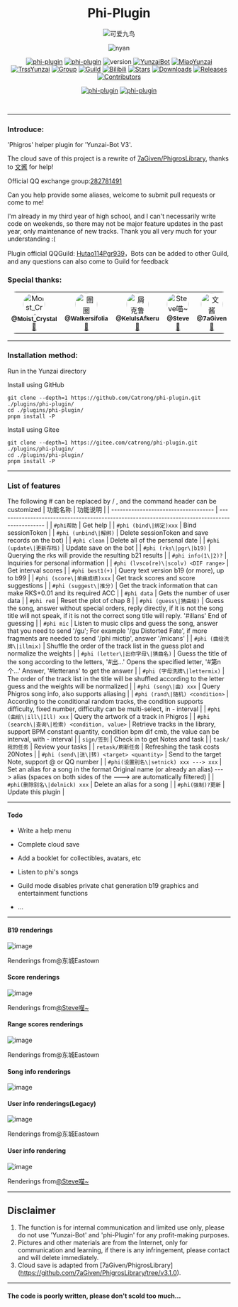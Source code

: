 <div align="center">

# Phi-Plugin

![可爱九鸟](https://github.com/Catrong/phi-plugin/assets/117198625/127121b5-8ddf-4d78-a5ec-10fd016681f3)

![nyan](https://count.getloli.com/get/@phi-plugin)

[![phi-plugin](https://img.shields.io/badge/GitHub_repository-phi--plugin-9cf?style=for-the-badge&logo=github)](https://github.com/Catrong/phi-plugin)
[![phi-plugin](https://img.shields.io/badge/GitHub_repository-phi--plugin-9cf?style=for-the-badge&logo=gitee)](https://gitee.com/catrong/phi-plugin)
![version](https://img.shields.io/badge/version-0.9.6-9cf?style=for-the-badge)
[![YunzaiBot](https://img.shields.io/badge/Yunzai-v3.0.0-9cf?style=for-the-badge&logo=dependabot)](https://gitee.com/yoimiya-kokomi/Yunzai-Bot)
[![MiaoYunzai](https://img.shields.io/badge/Miao--Yunzai-v3.0.0-9cf?style=for-the-badge&logo=dependabot)](https://gitee.com/yoimiya-kokomi/Miao-Yunzai)
[![TrssYunzai](https://img.shields.io/badge/TRSS--Yunzai-v3.0.0-9cf?style=for-the-badge&logo=dependabot)](https://gitee.com/yoimiya-kokomi/Miao-Yunzai)
[![Group](https://img.shields.io/badge/QQ_Group-282781491-9cf?style=for-the-badge&logo=tencent-qq)](http://qm.qq.com/cgi-bin/qm/qr?_wv=1027&k=4YLoHlaAb5aDhTy8bi0FAjbZcC8o5XfK&authKey=Oxw5Ss06W5X0UjRN2Ql6RK%2FApduLOgCSCZiBLRw9IWP3UqShLAWw%2BMPJuZTmotW3&noverify=0&group_code=282781491)
[![Guild](https://img.shields.io/badge/QQGuild-Hutao114Pgr939-9cf?style=for-the-badge&logo=GroupMe)](https://pd.qq.com/s/e3z86q6bw)
[![Bilibili](https://img.shields.io/badge/Bilibili-就是不会告诉你-ff69b4?style=for-the-badge&logo=bilibili)](https://space.bilibili.com/403342249)
[![Stars](https://img.shields.io/github/stars/Catrong/phi-plugin?style=for-the-badge&color=yellow&label=Stars)](../../stargazers)
[![Downloads](https://img.shields.io/github/downloads/Catrong/phi-plugin/total-9cf?style=for-the-badge&color=blue&label=Downloads)](../../archive/refs/heads/main.zip)
[![Releases](https://img.shields.io/github/v/release/Catrong/phi-plugin-9cf?style=for-the-badge&color=green&label=Releases)](../../releases/latest)
[![Contributors](https://img.shields.io/badge/Contributors-4-orange.svg?style=for-the-badge)](#Cntributors)

[![phi-plugin](https://img.shields.io/badge/语言-中文-FF0000?style=for-the-badge)](https://github.com/Catrong/phi-plugin/blob/main/README.md)
[![phi-plugin](https://img.shields.io/badge/Language-English-blue?style=for-the-badge)](https://github.com/Catrong/phi-plugin/blob/main/README.en.md)


  </div>
  
<br>


---
### Introduce:
'Phigros' helper plugin for 'Yunzai-Bot V3'.

The cloud save of this project is a rewrite of [7aGiven/PhigrosLibrary](https://github.com/7aGiven/PhigrosLibrary/tree/v3.1.0), thanks to [文酱](https://github.com/7aGiven) for help!

Official QQ exchange group:[282781491](http://qm.qq.com/cgi-bin/qm/qr?_wv=1027&k=4YLoHlaAb5aDhTy8bi0FAjbZcC8o5XfK&authKey=Oxw5Ss06W5X0UjRN2Ql6RK%2FApduLOgCSCZiBLRw9IWP3UqShLAWw%2BMPJuZTmotW3&noverify=0&group_code=282781491)

Can you help provide some aliases, welcome to submit pull requests or come to me!

I'm already in my third year of high school, and I can't necessarily write code on weekends, so there may not be major feature updates in the past year, only maintenance of new tracks. Thank you all very much for your understanding :(

Plugin official QQGuild: [Hutao114Pgr939](https://pd.qq.com/s/e3z86q6bw)，Bots can be added to other Guild, and any questions can also come to Guild for feedback

### Special thanks:
<table style="border-radius: 20px">
  <tbody style="border-radius: 20px">
    <tr>
      <td align="center" valign="top" width="10%"><img src="http://q2.qlogo.cn/headimg_dl?dst_uin=178269080&spec=100" style="border-radius: 50%" width="50px;" alt="Moist_Crystal"/><br /><sub><b>@Moist_Crystal</b></sub></a><br /><a href="https://github.com/Catrong/phi-plugin/graphs/contributors/commits?author=Walkersifolia" title="Code">🌸</a></td>
      <td align="center" valign="top" width="10%"><a href="https://github.com/Walkersifolia"><img src="https://avatars.githubusercontent.com/u/129571444?v=4?s=100" style="border-radius: 50%" width="50px;" alt="圈圈"/><br /><sub><b>@Walkersifolia</b></sub></a><br /><a href="https://github.com/Catrong/phi-plugin/graphs/contributors/commits?author=Walkersifolia" title="Code">🌸</a></td>
<td align="center" valign="top" width="10%"><a href="https://github.com/KeluIsAfkeru"><img src="https://avatars.githubusercontent.com/u/107661829?v=4?s=100" style="border-radius: 50%" width="50px;" alt="屑克鲁"/><br /><sub><b>@KeluIsAfkeru</b></sub></a><br /><a href="https://github.com/Catrong/phi-plugin/graphs/contributors/commits?author=KeluIsAfkeru" title="Code">🌸</a></td>
<td align="center" valign="top" width="10%"><a href="https://github.com/112121212167987534524"><img src="https://avatars.githubusercontent.com/u/117198625?v=4?s=100" style="border-radius: 50%" width="50px;" alt="Steve喵~"/><br /><sub><b>@Steve</b></sub></a><br /><a href="https://github.com/Catrong/phi-plugin/graphs/contributors/commits?author=112121212167987534524" title="Code">🌸</a></td>
<td align="center" valign="top" width="10%"><a href="https://github.com/7aGiven"><img src="https://avatars.githubusercontent.com/u/77519196?v=4?s=100" style="border-radius: 50%" width="50px;" alt="文酱"/><br /><sub><b>@7aGiven</b></sub></a><br /><a href="https://github.com/Catrong/phi-plugin/graphs/contributors/commits?author=7aGiven" title="Code">🌸</a></td>
      </tr>
  </tbody>
</table>

---

### Installation method:
Run in the Yunzai directory

Install using GitHub

```
git clone --depth=1 https://github.com/Catrong/phi-plugin.git ./plugins/phi-plugin/
cd ./plugins/phi-plugin/
pnpm install -P
```

Install using Gitee

```
git clone --depth=1 https://gitee.com/catrong/phi-plugin.git ./plugins/phi-plugin/
cd ./plugins/phi-plugin/
pnpm install -P
```

---

### List of features
The following # can be replaced by / , and the command header can be customized
| 功能名称                             | 功能说明                                                                                       |
| ------------------------------------ | ---------------------------------------------------------------------------------------------- |
| `#phi帮助` | Get help |
| `#phi (bind\|绑定)xxx` | Bind sessionToken |
| `#phi (unbind\|解绑)` | Delete sessionToken and save records on the bot) |
| `#phi clean` | Delete all of the persenal date |
| `#phi (update\|更新存档)` | Update save on the bot |
| `#phi (rks\|pgr\|b19)` | Querying the rks will provide the resulting b21 results |
| `#phi info(1\|2)?` | Inquiries for personal information |
| `#phi (lvsco(re)\|scolv) <DIF range>` | Get interval scores |
| `#phi best1(+)` | Query text version b19 (or more), up to b99 |
| `#phi (score\|单曲成绩)xxx` | Get track scores and score suggestions |
| `#phi (suggest\|推分)` | Get the track information that can make RKS+0.01 and its required ACC |
| `#phi data` | Gets the number of user data |
| `#phi re8` | Reset the plot of chap 8 |
| `#phi (guess\|猜曲绘)` | Guess the song, answer without special orders, reply directly, if it is not the song title will not speak, if it is not the correct song title will reply. '#illans' End of guessing |
| `#phi mic` | Listen to music clips and guess the song, answer that you need to send '/gu'<song>; For example '/gu Distorted Fate', if more fragments are needed to send '/phi mictip', answer '/micans' |
| `#phi (曲绘洗牌\|illmix)` | Shuffle the order of the track list in the guess plot and normalize the weights |
| `#phi (letter\|出你字母\|猜曲名)` | Guess the title of the song according to the letters, '#出...' Opens the specified letter, '#第n个...' Answer, '#letterans' to get the answer |
| `#phi (字母洗牌\|lettermix)` | The order of the track list in the title will be shuffled according to the letter guess and the weights will be normalized |
| `#phi (song\|曲) xxx` | Query Phigros song info, also supports aliasing |
| `#phi (rand\|随机) <condition>` | According to the conditional random tracks, the condition supports difficulty, fixed number, difficulty can be multi-select, in - interval |
| `#phi (曲绘\|ill\|Ill) xxx` | Query the artwork of a track in Phigros |
| `#phi (search\|查询\|检索) <condition, value>` | Retrieve tracks in the library, support BPM constant quantity, condition bpm dif cmb, the value can be interval, with - interval |
| `sign/签到` | Check in to get Notes and task |
| `task/我的任务` | Review your tasks |
| `retask/刷新任务` | Refreshing the task costs 20Notes |
| `#phi (send\|送\|转) <target> <quantity>` | Send to the target Note, support @ or QQ number |
| `#phi(设置别名\|setnick) xxx ---> xxx` | Set an alias for a song in the format Original name (or already an alias) ---> alias (spaces on both sides of the ---> are automatically filtered) |
| `#phi(删除别名\|delnick) xxx` | Delete an alias for a song |
| `#phi(强制)?更新` | Update this plugin |

---

#### Todo

* Write a help menu

* Complete cloud save

* Add a booklet for collectibles, avatars, etc

* Listen to phi's songs

* Guild mode disables private chat generation b19 graphics and entertainment functions

* …

---

#### B19 renderings
![image](https://github.com/Catrong/phi-plugin/assets/117198625/7c93bef3-d9f7-4494-84f9-dd15e507bd11)

Renderings from@东城Eastown
#### Score renderings
![image](https://github.com/Catrong/phi-plugin/assets/117198625/9047d514-fe53-4baa-a1c5-e115c3af2dd5)

Renderings from[@Steve喵~](https://github.com/112121212167987534524)
#### Range scores renderings
![image](https://github.com/Catrong/phi-plugin/assets/117198625/411dff8e-ec93-4ebe-80ff-510105fd3f65)

Renderings from@东城Eastown
#### Song info renderings
![image](https://github.com/Catrong/phi-plugin/assets/117198625/c6eb9694-8f72-4d3f-85d9-5120375b047b)

#### User info renderings(Legacy) 
![image](https://github.com/Catrong/phi-plugin/assets/117198625/9e536f1a-4cbe-41da-b2da-94d1bcd70488)

Renderings from@东城Eastown
#### User info rendering
![image](https://github.com/112121212167987534524/phi-plugin/assets/117198625/3a4e30b8-3a73-4873-8ac9-119de3f73e64)

Renderings from[@Steve喵~](https://github.com/112121212167987534524)

---

## Disclaimer

1. The function is for internal communication and limited use only, please do not use 'Yunzai-Bot' and 'phi-Plugin' for any profit-making purposes.
2. Pictures and other materials are from the Internet, only for communication and learning, if there is any infringement, please contact and will delete immediately.
3. Cloud save is adapted from [7aGiven/PhigrosLibrary] (https://github.com/7aGiven/PhigrosLibrary/tree/v3.1.0).

---

#### The code is poorly written, please don't scold too much…


